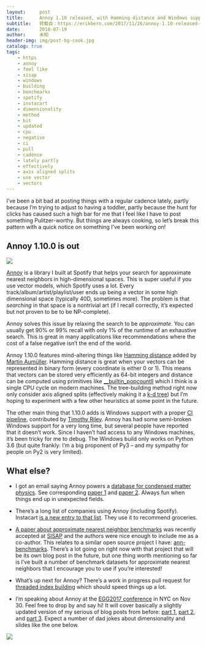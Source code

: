 ```yaml
---
layout:     post
title:      Annoy 1.10 released, with Hamming distance and Windows support
subtitle:   转载自：https://erikbern.com/2017/11/26/annoy-1.10-released-with-hamming-distance-and-windows-support.html
date:       2018-07-19
author:     未知
header-img: img/post-bg-cook.jpg
catalog: true
tags:
    - https
    - annoy
    - feel like
    - sisap
    - windows
    - building
    - benchmarks
    - spotify
    - instacart
    - dimensionality
    - method
    - bit
    - updated
    - cpu
    - negative
    - ci
    - pull
    - cadence
    - lately partly
    - effectively
    - axis aligned splits
    - use vector
    - vectors
---
```


I’ve been a bit bad at posting things with a regular cadence lately, partly because I’m trying to adjust to having a toddler, partly because the hunt for clicks has caused such a high bar for me that I feel like I have to post something Pulitzer-worthy. But things are always cooking, so let’s break this pattern with a quick notice on something I’ve been working on!

## Annoy 1.10.0 is out

![](https://erikbern.com/assets/2015/05/ann.png)


[Annoy](https://github.com/spotify/annoy) is a library I built at Spotify that helps your search for approximate nearest neighbors in high-dimensional spaces. This is super useful if you use vector models, which Spotify uses a lot. Every track/album/artist/playlist/user ends up being a vector in some high dimensional space (typically 40D, sometimes more). The problem is that *searching* in that space is a nontrivial art (if I recall correctly, it’s expected but not proven to be to be NP-complete).

Annoy solves this issue by relaxing the search to be *approximate*. You can usually get 90% or 99% recall with only 1% of the runtime of an exhaustive search. This is great in many applications like recommendations where the cost of a false negative isn’t the end of the world.

Annoy 1.10.0 features mind-altering things like [Hamming distance](https://en.wikipedia.org/wiki/Hamming_distance) added by [Martin Aumüller](https://github.com/maumueller). Hamming distance is great when your vectors can be represented in binary form (every coordinate is either 0 or 1). This means that vectors can be stored very efficiently as 64-bit integers and distance can be computed using primitives like [__builtin_popcountll](https://gcc.gnu.org/onlinedocs/gcc/Other-Builtins.html) which I think is a single CPU cycle on modern machines. The tree-building method right now only consider axis aligned splits (effectively making it a [k-d tree](https://en.wikipedia.org/wiki/K-d_tree)) but I’m hoping to experiment with a few other heuristics at some point in the future.

The other main thing that 1.10.0 adds is Windows support with a proper [CI pipeline](https://ci.appveyor.com/project/erikbern/annoy), contributed by [Timothy Riley](https://github.com/tjrileywisc). Annoy has had some semi-broken Windows support for a very long time, but several people have reported that it doesn’t work. Since I haven’t had access to any Windows machines, it’s been tricky for me to debug. The Windows build only works on Python 3.6 (but quite frankly: I’m a big proponent of Py3 – and my sympathy for people on Py2 is very limited).

## What else?

- I got an email saying Annoy powers a [database for condensed matter physics](https://omdb.diracmaterials.org/). See corresponding [paper 1](https://arxiv.org/abs/1710.11611) and [paper 2](https://arxiv.org/abs/1709.03151). Always fun when things end up in unexpected fields.

- There’s a long list of companies using Annoy (including Spotify). Instacart [is a new entry to that list](https://tech.instacart.com/3-million-instacart-orders-open-sourced-d40d29ead6f2). They use it to recommend groceries.

- [A paper about approximate nearest neighbor benchmarks](http://www.itu.dk/people/maau/additional/sisap2017-preprint.pdf) was recently accepted at [SISAP](http://www.sisap.org/2017) and the authors were nice enough to include me as a co-author. This relates to a similar open source project I have: [ann-benchmarks](https://github.com/erikbern/ann-benchmarks). There’s a lot going on right now with that project that will be its own blog post in the future, but one thing worth mentioning so far is I’ve built a number of benchmark datasets for approximate nearest neighbors that I encourage you to use if you’re interested!

- What’s up next for Annoy? There’s a work in progress pull request for [threaded index building](https://github.com/spotify/annoy/pull/246) which should speed things up a lot.

- I’m speaking about Annoy at the [EGG2017 conference](https://pages.dataiku.com/egg2017-non-conforming-data-science-conference) in NYC on Nov 30. Feel free to drop by and say hi! It will cover basically a slightly updated version of my serious of blog posts from before: [part 1](https://erikbern.com/2015/09/24/nearest-neighbor-methods-vector-models-part-1.html), [part 2](https://erikbern.com/2015/10/01/nearest-neighbors-and-vector-models-part-2-how-to-search-in-high-dimensional-spaces.html), and [part 3](https://erikbern.com/2015/10/20/nearest-neighbors-and-vector-models-epilogue-curse-of-dimensionality.html). Expect a number of dad jokes about dimensionality and slides like the one below.


![](https://erikbern.com/assets/2015/10/curse-of-dimensionality.png)

